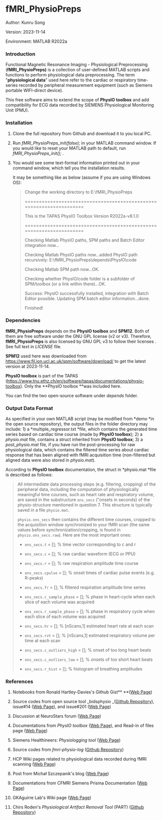 # fMRI_PhysioPreps

Author: Kunru Song

Version: 2023-11-14

Environment: MATLAB R2022a

### Introduction

Functional Magnetic Resonance Imaging - Physiological Preprocessing (**fMRI_PhysioPreps)** is a collection of user-defined MATLAB scripts and functions to perform physiological data preprocessing. The term "**physiological data**" used here refer to the cardiac or respiratory time-series recorded by peripheral measurement equipment (such as Siemens portable WIFI-direct device).&#x20;

This free software aims to extend the scope of **PhysIO** **toolbox** and add compatibility for ECG data recorded by SIEMENS Physiological Monitoring Unit (PMU).

### Installation

1.  Clone the full repository from Github and download it to you local PC. &#x20;

2.  Run _fMRI_PhysioPreps_init(false);_ in your MATLAB command window. If you would like to reset your MATLAB path to default, run _fMRI_PhysioPreps_init(); ._

3.  You would see some text-format information printed out in your command window, which tell you the installation results.

    &#x20;It may be something like as below (assume if you are using Windows OS):

    > Change the working directory to E:\fMRI_PhysioPreps
    >
    > \=\=\=\=\=\=\=\=\=\=\=\=\=\=\=\=\=\=\=\=\=\=\=\=\=\=\=\=\=\=\=\=\=\=\=\=\=\=\=\=\=\=\=\=\=\=\=\=\=\=\=\=\=\=\=\=\=\=\=\=\=\=\=\=\=\=\=\=
    >
    > This is the TAPAS PhysIO Toolbox Version R2022a-v8.1.0
    >
    > \=\=\=\=\=\=\=\=\=\=\=\=\=\=\=\=\=\=\=\=\=\=\=\=\=\=\=\=\=\=\=\=\=\=\=\=\=\=\=\=\=\=\=\=\=\=\=\=\=\=\=\=\=\=\=\=\=\=\=\=\=\=\=\=\=\=\=\=
    >
    > Checking Matlab PhysIO paths, SPM paths and Batch Editor integration now\...&#x20;
    >
    > Checking Matlab PhysIO paths now\...added PhysIO path recursively: E:\fMRI_PhysioPreps\depends\PhysIO\code&#x20;
    >
    > Checking Matlab SPM path now\...OK.
    >
    > Checking whether PhysIO/code folder is a subfolder of SPM/toolbox (or a link within there)...OK.&#x20;
    >
    > Success: PhysIO successfully installed, integration with Batch Editor possible. Updating SPM batch editor information...done.
    >
    > Finished!

### Dependencies

**fMRI_PhysioPreps** depends on the **PhysIO toolbox** and **SPM12**. Both of them are free software under the GNU GPL license (v2 or v3). Therefore, **fMRI_PhysioPreps** is also licensed by GNU GPL v3 to follow their licenses . See full text in _LICENSE_ file.

**SPM12** used here was downloaded from <https://www.fil.ion.ucl.ac.uk/spm/software/download/> to get the latest version at 2023-11-14.

**PhysIO toolbox** is part of the TAPAS (<https://www.tnu.ethz.ch/en/software/tapas/documentations/physio-toolbox>). Only the \*\*PhysIO toolbox \*\*was included here.

You can find the two open-source software under _depends_ folder.

### Output Data Format

As specified in your own MATLAB script (may be modified from *demo *in the open source repository), the output files in the folder directory may include: 1) a *multiple_regressor.txt *file, which contains the generated time series based on cardiac time course (made by **PhysIO toolbox**); 2) a _physio.mat_ file, contains a struct inherited from **PhysIO toolbox**; 3) a _post_physio.mat_ file, if you have run the post-processing for raw physiological data, which contains the filtered time series about cardiac response that has been aligned with fMRI acquisition time (non-filtered but aligned data were also stored in _physio.mat_).

According to **PhysIO toolbox** documentation, the struct in *physio.mat *file is described as follows:

> All intermediate data processing steps (e.g. filtering, cropping) of the peripheral data, including the computation of physiologically meaningful time courses, such as heart rate and respiratory volume, are saved in the substructure `ons_secs` ("onsets in seconds) of the physio-structure mentioned in question 7. This structure is typically saved in a file `physio.mat`.
>
> &#x20;
>
> `physio.ons_secs` then contains the different time courses, cropped to the acquisition window synchronized to your fMRI scan (the same values before synchronization/cropping, is found in `physio.ons_secs.raw`). Here are the most important ones:
>
> - `ons_secs.t` \= \[]; % time vector corresponding to c and r
>
> - `ons_secs.c` \= \[]; % raw cardiac waveform (ECG or PPU)
>
> - `ons_secs.r` \= \[]; % raw respiration amplitude time course
>
> - `ons_secs.cpulse` \= \[]; % onset times of cardiac pulse events (e.g. R-peaks)
>
> - `ons_secs.fr` \= \[]; % filtered respiration amplitude time series
>
> - `ons_secs.c_sample_phase` \= \[]; % phase in heart-cycle when each slice of each volume was acquired
>
> - `ons_secs.r_sample_phase` \= \[]; % phase in respiratory cycle when each slice of each volume was acquired
>
> - `ons_secs.hr` \= \[]; % \[nScans,1] estimated heart rate at each scan
>
> - `ons_secs.rvt` \= \[]; % \[nScans,1] estimated respiratory volume per time at each scan
>
> - `ons_secs.c_outliers_high` \= \[]; % onset of too long heart beats
>
> - `ons_secs.c_outliers_low` \= \[]; % onsets of too short heart beats
>
> - `ons_secs.r_hist` \= \[]; % histogram of breathing amplitudes

### References

1.  Notebooks from Ronald Hartley-Davies's Github Gist\*\* \*\*([Web Page](https://gist.github.com/rtrhd))

2.  Source codes from open source tool _bidsphysio _([Github Repository](https://github.com/cbinyu/bidsphysio)), issue#14 ([Web Page](https://github.com/cbinyu/bidsphysio/issues/14)), and issue#201 ([Web Page]())

3.  Discussion at NeuroStars forum ([Web Page](https://neurostars.org/t/bids-physio-questions-on-readthedocs-examples/26054))

4.  Documentations from _PhysIO toolbox_ ([Web Page](https://www.tnu.ethz.ch/en/software/tapas/documentations/physio-toolbox)), and Read-in of files page ([Web Page](https://gitlab.ethz.ch/physio/physio-doc/-/wikis/MANUAL_PART_READIN))

5.  Siemens Healthineers: _Physiologging tool_ ([Web Page](https://www.magnetomworld.siemens-healthineers.com/clinical-corner/application-tips/physiologging))

6.  Source codes from _fmri-physio-log_ ([Github Repository](https://github.com/andrewrosss/fmri-physio-log))

7.  HCP Wiki pages related to physiological data recorded during fMRI scanning ([Web Page](https://wiki.humanconnectome.org/display/PublicData/Understanding+Timing+Information+in+HCP+Physiological+Monitoring+Files))

8.  Post from Michał Szczepanik's blog ([Web Page](https://mslw.github.io/posts/2020-12-17-working-with-siemens-physio/))

9.  Documentations from CFMRI Siemens Prisma Documentation ([Web Page](https://ucsd-center-for-functional-mri-cfmri-prisma-external.readthedocs-hosted.com/en/latest/physio.html#transferring-physio-data))

10. GKAguirre Lab's Wiki page ([Web Page](https://cfn.upenn.edu/aguirre/wiki/doku.php?id=public:pulse-oximetry_during_fmri_scanning ')'))

11. Chirs Roden's *Physiological Artifact Removal Tool* (PART) ([Github Repository](https://github.com/neurolabusc/Part#usage))
